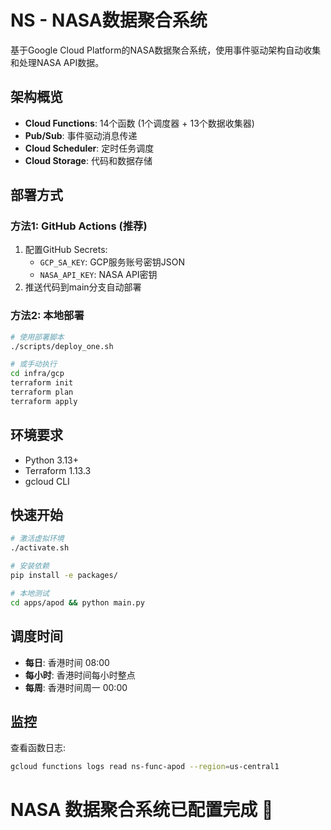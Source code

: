 # NS - NASA数据聚合系统

基于Google Cloud Platform的NASA数据聚合系统，使用事件驱动架构自动收集和处理NASA API数据。

## 架构概览

- **Cloud Functions**: 14个函数 (1个调度器 + 13个数据收集器)
- **Pub/Sub**: 事件驱动消息传递
- **Cloud Scheduler**: 定时任务调度
- **Cloud Storage**: 代码和数据存储

## 部署方式

### 方法1: GitHub Actions (推荐)
1. 配置GitHub Secrets:
   - `GCP_SA_KEY`: GCP服务账号密钥JSON
   - `NASA_API_KEY`: NASA API密钥
2. 推送代码到main分支自动部署

### 方法2: 本地部署
```bash
# 使用部署脚本
./scripts/deploy_one.sh

# 或手动执行
cd infra/gcp
terraform init
terraform plan
terraform apply
```

## 环境要求

- Python 3.13+
- Terraform 1.13.3
- gcloud CLI

## 快速开始

```bash
# 激活虚拟环境
./activate.sh

# 安装依赖
pip install -e packages/

# 本地测试
cd apps/apod && python main.py
```

## 调度时间

- **每日**: 香港时间 08:00
- **每小时**: 香港时间每小时整点  
- **每周**: 香港时间周一 00:00

## 监控

查看函数日志:
```bash
gcloud functions logs read ns-func-apod --region=us-central1
```
# NASA 数据聚合系统已配置完成 🚀
